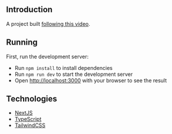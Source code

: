 ## Introduction

A project built [following this video](https://youtu.be/pUNSHPyVryU).

## Running

First, run the development server:

- Run `npm install` to install dependencies
- Run `npm run dev` to start the development server
- Open [http://localhost:3000](http://localhost:3000) with your browser to see the result

## Technologies

- [NextJS](https://nextjs.org/)
- [TypeScript](https://www.typescriptlang.org/)
- [TailwindCSS](https://tailwindcss.com/)
